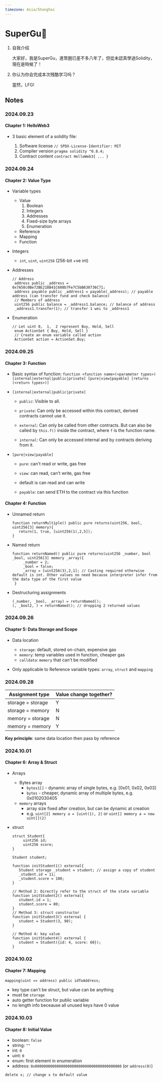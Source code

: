 ```yaml
---
timezone: Asia/Shanghai
---
```


# SuperGu🐧

1. 自我介绍

   大家好，我是SuperGu，進幣圈已差不多八年了，但從未認真學過Solidity，現在是時候了！

2. 你认为你会完成本次残酷学习吗？

   當然，LFG!
   
## Notes

<!-- Content_START -->

### 2024.09.23

#### Chapter 1: HelloWeb3

- 3 basic element of a solidity file:

   1. Software license `// SPDX-License-Identifier: MIT`
   2. Compiler version `pragma solidity ^0.8.4;`
   3. Contract content `contract HelloWeb3{ ... }`

### 2024.09.24

#### Chapter 2: Value Type

- Variable types
   - Value
      1. Boolean
      2. Integers 
      3. Addresses
      4. Fixed-size byte arrays
      5. Enumeration
   - Reference
   - Mapping
   - Function

- Integers
   - `int`, `uint`, `uint256` (256-bit +ve int)

- Addresses

   ```solidity
   // Address
    address public _address = 0x7A58c0Be72BE218B41C608b7Fe7C5bB630736C71;
    address payable public _address1 = payable(_address); // payable address (can transfer fund and check balance)
    // Members of address
    uint256 public balance = _address1.balance; // balance of address
    _address1.transfer(1); // transfer 1 wei to _address1
    ```

- Enumeration

   ```solidity
   // Let uint 0,  1,  2 represent Buy, Hold, Sell
    enum ActionSet { Buy, Hold, Sell }
    // Create an enum variable called action
    ActionSet action = ActionSet.Buy;
   ```

### 2024.09.25

#### Chapter 3: Function

- Basic syntax of function: `function <function name>(<parameter types>) [internal|external|public|private] [pure|view|payable] [returns (<return types>)]`

- `[internal|external|public|private]`

   - `public`: Visible to all.

   - `private`: Can only be accessed within this contract, derived contracts cannot use it.

   - `external`: Can only be called from other contracts. But can also be called by `this.f()` inside the contract, where `f` is the function name.

   - `internal`: Can only be accessed internal and by contracts deriving from it.

- `[pure|view|payable]`

   - `pure`: can't read or write, gas free

   - `view`: can read, can't write, gas free

   - default is can read and can write

   - `payable`: can send ETH to the contract via this function

#### Chapter 4: Function

- Unnamed return

   ```solidity
   function returnMultiple() public pure returns(uint256, bool, uint256[3] memory){
      return(1, true, [uint256(1),2,5]);
   }
   ```

- Named return

   ```solidity
   function returnNamed() public pure returns(uint256 _number, bool _bool, uint256[3] memory _array){
        _number = 2;
        _bool = false; 
        _array = [uint256(3),2,1]; // Casting required otherwise default is int. Other values no need because interpreter infer from the data type of the first value
    }
   ```

- Destructuring assignments

   ```solidity
   (_number, _bool, _array) = returnNamed();
   (, _bool2, ) = returnNamed(); // dropping 2 returned values
   ```

### 2024.09.26

#### Chapter 5: Data Storage and Scope

- Data location

   - `storage`: default, stored on-chain, expensive gas
   - `memory`: temp variables used in function, cheaper gas
   - `calldata`: `memory` that can't be modified

- Only applicable to Reference variable types: `array`, `struct` and `mapping`

### 2024.09.28

| Assignment type | Value change together? | 
|---|---|
| storage = storage | Y | 
| storage = memory | N |
| memory = storage | N | 
| memory = memory | Y |

**Key principle**: same data location then pass by reference

### 2024.10.01

#### Chapter 6: Array & Struct

- Arrays
   - Bytes array
      - `bytes1[]` - dynamic array of single bytes, e.g. [0x01, 0x02, 0x03]
      - `bytes` - cheaper, dynamic array of multiple bytes, e.g. 0x0102030405
   - `memory` arrays
      - array size fixed after creation, but can be dynamic at creation
      - e.g. `uint[2] memory a = [uint(1), 2]` or `uint[] memory a = new uint[](2)`

- struct
   
   ```solidity
   struct Student{
        uint256 id;
        uint256 score; 
   }

   Student student;

   function initStudent1() external{
      Student storage _student = student; // assign a copy of student
      _student.id = 11;
      _student.score = 100;
   }

   // Method 2: Directly refer to the struct of the state variable
   function initStudent2() external{
      student.id = 1;
      student.score = 80;
   }
   // Method 3: struct constructor
   function initStudent3() external {
      student = Student(3, 90);
   }
   
   // Method 4: key value
   function initStudent4() external {
      student = Student({id: 4, score: 60});
   }
   ```

### 2024.10.02

#### Chapter 7: Mapping

```solidity
mapping(uint => address) public idToAddress;
```

- key type can't be struct, but value can be anything
- must be `storage`
- auto getter function for public variable
- no length info beceause all unused keys have 0 value

### 2024.10.03

#### Chapter 8: Initial Value

- boolean: `false`
- string: `""`
- int: `0`
- uint: `0`
- enum: first element in enumeration
- address: `0x0000000000000000000000000000000000000000` (or `address(0)`)

```solidity
delete x; // change x to default value
```
<!-- Content_END -->
